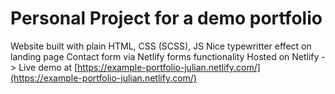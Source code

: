 # Personal Project for a demo portfolio
Website built with plain HTML, CSS (SCSS), JS 
Nice typewritter effect on landing page 
Contact form via Netlify forms functionality 
Hosted on Netlify
-> Live demo at [https://example-portfolio-julian.netlify.com/](https://example-portfolio-julian.netlify.com/)
